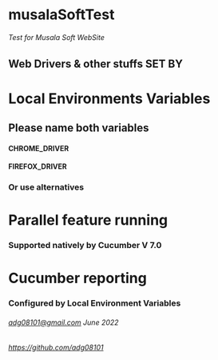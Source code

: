 # musalaSoftTest
###### Test for Musala Soft WebSite
## Web Drivers & other stuffs  SET BY
# Local Environments Variables
## Please name both variables
#### CHROME_DRIVER
#### FIREFOX_DRIVER
### Or use alternatives
# Parallel feature running
### Supported natively by Cucumber V 7.0
# Cucumber reporting
### Configured by Local Environment Variables
###### adg08101@gmail.com June 2022
###### https://github.com/adg08101